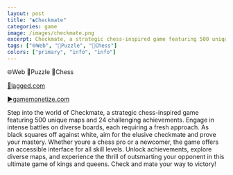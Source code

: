 ```yaml
---
layout: post
title: "♞Checkmate"
categories: game
image: /images/checkmate.png
excerpt: Checkmate, a strategic chess-inspired game featuring 500 unique maps and 24 challenging achievements.
tags: ["🌐Web", "🧩Puzzle", "🏁Chess"]
colors: ["primary", "info", "info"]
---
```


<span class="badge badge-primary">🌐Web</span>
<span class="badge badge-info">🧩Puzzle</span>
<span class="badge badge-info">🏁Chess</span>

<a href="https://lagged.com/play/6631/" class="btn btn-primary btn-lg">🎯lagged.com</a>

<a href="https://html5.gamemonetize.co/j13roxrdn6y423o4vzdjudcmapuox7em/" class="btn btn-primary btn-lg">▶️gamemonetize.com</a>

Step into the world of Checkmate, a strategic chess-inspired game featuring 500 unique maps and 24 challenging achievements. Engage in intense battles on diverse boards, each requiring a fresh approach. As black squares off against white, aim for the elusive checkmate and prove your mastery. Whether youre a chess pro or a newcomer, the game offers an accessible interface for all skill levels. Unlock achievements, explore diverse maps, and experience the thrill of outsmarting your opponent in this ultimate game of kings and queens. Check and mate your way to victory!
